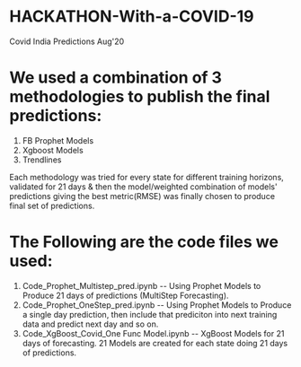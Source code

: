 # HACKATHON-With-a-COVID-19
Covid India Predictions Aug'20


# We used a combination of 3 methodologies to publish the final predictions:

1) FB Prophet Models
2) Xgboost Models
3) Trendlines

Each methodology was tried for every state for different training horizons, validated for 21 days & then the model/weighted combination of models' predictions giving the best metric(RMSE) was finally chosen to produce final set of predictions.

# The Following are the code files we used:

1) Code_Prophet_Multistep_pred.ipynb -- Using Prophet Models to Produce 21 days of predictions (MultiStep Forecasting).
2) Code_Prophet_OneStep_pred.ipynb -- Using Prophet Models to Produce a single day prediction, then include that prediciton into next training data and predict next day and so on.
3) Code_XgBoost_Covid_One Func Model.ipynb  -- XgBoost Models for 21 days of forecasting. 21 Models are created for each state doing 21 days of predictions.


